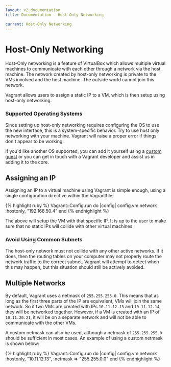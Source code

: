 ```yaml
---
layout: v2_documentation
title: Documentation - Host-Only Networking

current: Host-Only Networking
---
```

# Host-Only Networking

Host-Only networking is a feature of VirtualBox which allows multiple
virtual machines to communicate with each other through a network via
the host machine. The network created by host-only networking is private
to the VMs involved and the host machine. The outside world cannot
join this network.

Vagrant allows users to assign a static IP to a VM, which is then
setup using host-only networking.

<div class="alert alert-block alert-notice">
  <h3>Supported Operating Systems</h3>
  <p>
    Since setting up host-only networking requires configuring the OS to
    use the new interface, this is a system-specific behavior. Try to
    use host only networking with your machine. Vagrant will raise a proper
    error if things don't appear to be working.
  </p>
  <p>
    If you'd like another OS supported, you can add it yourself using a
    <a href="/v2/docs/guests.html">custom guest</a> or you can get in touch
    with a Vagrant developer and assist us in adding it to the core.
  </p>
</div>

## Assigning an IP

Assigning an IP to a virtual machine using Vagrant is simple enough,
using a single configuration directive within the Vagrantfile:

{% highlight ruby %}
Vagrant::Config.run do |config|
  config.vm.network :hostonly, "192.168.50.4"
end
{% endhighlight %}

The above will setup the VM with that specific IP. It is up to the user
to make sure that no static IPs will collide with other virtual machines.

<div class="alert alert-block alert-notice">
  <h3>Avoid Using Common Subnets</h3>
  <p>
    The host-only network must not collide with any other active networks.
    If it does, then the routing tables on your computer may not properly
    route the network traffic to the correct subnet. Vagrant will attempt
    to detect when this may happen, but this situation should still be actively
    avoided.
  </p>
</div>

## Multiple Networks

By default, Vagrant uses a netmask of `255.255.255.0`. This means that
as long as the first three parts of the IP are equivalent, VMs will join
the same network. So if two VMs are created with IPs `10.11.12.13` and
`10.11.12.14`, they will be networked together. However, if a VM is
created with an IP of `10.11.20.21`, it will be on a separate network
and will not be able to communicate with the other VMs.

A custom netmask can also be used, although a netmask of `255.255.255.0`
should be sufficient in most cases. An example of using a custom netmask
is shown below:

{% highlight ruby %}
Vagrant::Config.run do |config|
  config.vm.network :hostonly, "10.11.12.13", :netmask => "255.255.0.0"
end
{% endhighlight %}

